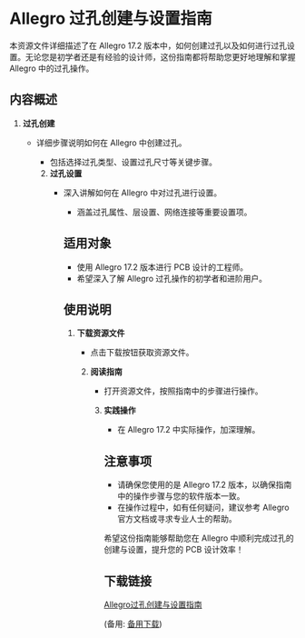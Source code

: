 # Allegro 过孔创建与设置指南

本资源文件详细描述了在 Allegro 17.2 版本中，如何创建过孔以及如何进行过孔设置。无论您是初学者还是有经验的设计师，这份指南都将帮助您更好地理解和掌握 Allegro 中的过孔操作。

## 内容概述

1. **过孔创建**
   - 详细步骤说明如何在 Allegro 中创建过孔。
      - 包括选择过孔类型、设置过孔尺寸等关键步骤。

      2. **过孔设置**
         - 深入讲解如何在 Allegro 中对过孔进行设置。
            - 涵盖过孔属性、层设置、网络连接等重要设置项。

            ## 适用对象

            - 使用 Allegro 17.2 版本进行 PCB 设计的工程师。
            - 希望深入了解 Allegro 过孔操作的初学者和进阶用户。

            ## 使用说明

            1. **下载资源文件**
               - 点击下载按钮获取资源文件。

               2. **阅读指南**
                  - 打开资源文件，按照指南中的步骤进行操作。

                  3. **实践操作**
                     - 在 Allegro 17.2 中实际操作，加深理解。

                     ## 注意事项

                     - 请确保您使用的是 Allegro 17.2 版本，以确保指南中的操作步骤与您的软件版本一致。
                     - 在操作过程中，如有任何疑问，建议参考 Allegro 官方文档或寻求专业人士的帮助。

                     希望这份指南能够帮助您在 Allegro 中顺利完成过孔的创建与设置，提升您的 PCB 设计效率！

                     ## 下载链接
                     [Allegro过孔创建与设置指南](https://pan.quark.cn/s/d394cf0d8445) 

                     (备用: [备用下载](https://pan.baidu.com/s/1FuU-taiAY5eMDFF_W4WYUw?pwd=1234))
